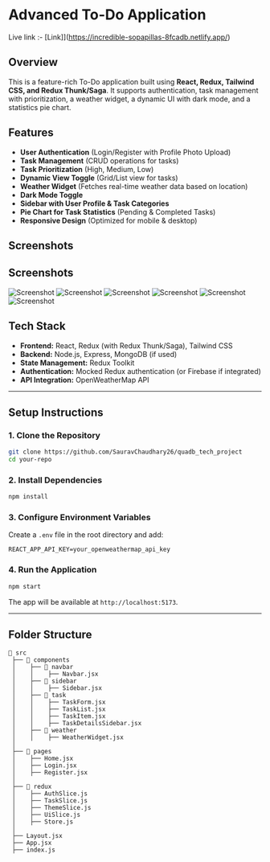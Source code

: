 # Advanced To-Do Application

Live link :- [Link]](https://incredible-sopapillas-8fcadb.netlify.app/)

## Overview

This is a feature-rich To-Do application built using **React, Redux, Tailwind CSS, and Redux Thunk/Saga**. It supports authentication, task management with prioritization, a weather widget, a dynamic UI with dark mode, and a statistics pie chart.

## Features

-  **User Authentication** (Login/Register with Profile Photo Upload)
-  **Task Management** (CRUD operations for tasks)
-  **Task Prioritization** (High, Medium, Low)
-  **Dynamic View Toggle** (Grid/List view for tasks)
-  **Weather Widget** (Fetches real-time weather data based on location)
-  **Dark Mode Toggle**
-  **Sidebar with User Profile & Task Categories**
-  **Pie Chart for Task Statistics** (Pending & Completed Tasks)
-  **Responsive Design** (Optimized for mobile & desktop)

## Screenshots

## Screenshots

![Screenshot](https://github.com/SauravChaudhary26/quadb_tech_project/blob/main/src/assets/1.png)
![Screenshot](https://github.com/SauravChaudhary26/quadb_tech_project/blob/main/src/assets/2.png)
![Screenshot](https://github.com/SauravChaudhary26/quadb_tech_project/blob/main/src/assets/3.png)
![Screenshot](https://github.com/SauravChaudhary26/quadb_tech_project/blob/main/src/assets/4.png)
![Screenshot](https://github.com/SauravChaudhary26/quadb_tech_project/blob/main/src/assets/5.png)
![Screenshot](https://github.com/SauravChaudhary26/quadb_tech_project/blob/main/src/assets/6.png)

## Tech Stack

-  **Frontend:** React, Redux (with Redux Thunk/Saga), Tailwind CSS
-  **Backend:** Node.js, Express, MongoDB (if used)
-  **State Management:** Redux Toolkit
-  **Authentication:** Mocked Redux authentication (or Firebase if integrated)
-  **API Integration:** OpenWeatherMap API

---

## Setup Instructions

### 1. Clone the Repository

```sh
git clone https://github.com/SauravChaudhary26/quadb_tech_project
cd your-repo
```

### 2. Install Dependencies

```sh
npm install
```

### 3. Configure Environment Variables

Create a `.env` file in the root directory and add:

```env
REACT_APP_API_KEY=your_openweathermap_api_key
```

### 4. Run the Application

```sh
npm start
```

The app will be available at `http://localhost:5173`.

---

## Folder Structure

```
📂 src
 ├── 📂 components
 │    ├── 📂 navbar
 │    │    ├── Navbar.jsx
 │    ├── 📂 sidebar
 │    │    ├── Sidebar.jsx
 │    ├── 📂 task
 │    │    ├── TaskForm.jsx
 │    │    ├── TaskList.jsx
 │    │    ├── TaskItem.jsx
 │    │    ├── TaskDetailsSidebar.jsx
 │    ├── 📂 weather
 │    │    ├── WeatherWidget.jsx
 │
 ├── 📂 pages
 │    ├── Home.jsx
 │    ├── Login.jsx
 │    ├── Register.jsx
 │
 ├── 📂 redux
 │    ├── AuthSlice.js
 │    ├── TaskSlice.js
 │    ├── ThemeSlice.js
 │    ├── UiSlice.js
 │    ├── Store.js
 │
 ├── Layout.jsx
 ├── App.jsx
 ├── index.js
```
